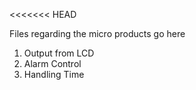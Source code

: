 <<<<<<< HEAD

Files regarding the micro products go here

1. Output from LCD
2. Alarm Control
3. Handling Time

